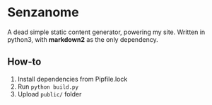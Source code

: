 # Senzanome

A dead simple static content generator, powering my site.
Written in python3, with **markdown2** as the only dependency.

## How-to

1. Install dependencies from Pipfile.lock
2. Run `python build.py`
3. Upload `public/` folder


